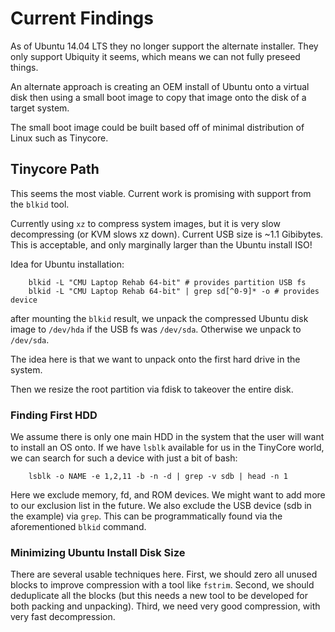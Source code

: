 # Current Findings

As of Ubuntu 14.04 LTS they no longer support the alternate installer.  They
only support Ubiquity it seems, which means we can not fully preseed things.

An alternate approach is creating an OEM install of Ubuntu onto a virtual disk
then using a small boot image to copy that image onto the disk of a target
system.

The small boot image could be built based off of minimal distribution of Linux
such as Tinycore.

## Tinycore Path

This seems the most viable.  Current work is promising with support from the
`blkid` tool.

Currently using `xz` to compress system images, but it is very slow
decompressing (or KVM slows xz down).  Current USB size is ~1.1 Gibibytes.
This is acceptable, and only marginally larger than the Ubuntu install ISO!

Idea for Ubuntu installation:

```
    blkid -L "CMU Laptop Rehab 64-bit" # provides partition USB fs
    blkid -L "CMU Laptop Rehab 64-bit" | grep sd[^0-9]* -o # provides device
```

after mounting the `blkid` result, we unpack the compressed Ubuntu disk image
to `/dev/hda` if the USB fs was `/dev/sda`.  Otherwise we unpack to `/dev/sda`.

The idea here is that we want to unpack onto the first hard drive in the
system.

Then we resize the root partition via fdisk to takeover the entire disk.

### Finding First HDD

We assume there is only one main HDD in the system that the user will want to
install an OS onto.  If we have `lsblk` available for us in the TinyCore world,
we can search for such a device with just a bit of bash:

```
    lsblk -o NAME -e 1,2,11 -b -n -d | grep -v sdb | head -n 1
```

Here we exclude memory, fd, and ROM devices.  We might want to add more to our
exclusion list in the future.  We also exclude the USB device (sdb in the
example) via `grep`.  This can be programmatically found via the aforementioned
`blkid` command.

### Minimizing Ubuntu Install Disk Size

There are several usable techniques here.  First, we should zero all unused 
blocks to improve compression with a tool like `fstrim`.  Second, we should
deduplicate all the blocks (but this needs a new tool to be developed for both
packing and unpacking).  Third, we need very good compression, with very fast
decompression.
